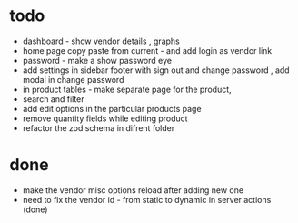 # todo


- dashboard - show vendor details , graphs 
- home page copy paste from current - and add login as vendor link
- password - make a show password eye
- add settings in sidebar footer with sign out and change password , add modal in change password
- in product tables - make separate page for the product, 
- search and filter
- add edit options in the particular products page 
- remove quantity fields while editing product
- refactor the zod schema in difrent folder 



# done

- make the vendor misc options reload after adding new one
- need to fix the vendor id - from static to dynamic in server actions (done)
